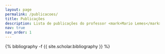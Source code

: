 ```yaml
---
layout: page
permalink: /publicacoes/
title: Publicações
description: Lista de publicações do professor <mark>Mario Lemes</mark>.
nav: true
nav_order: 1
---
```

<!-- _pages/publications.md -->
<div class="publications">

{% bibliography -f {{ site.scholar.bibliography }} %}

</div>
